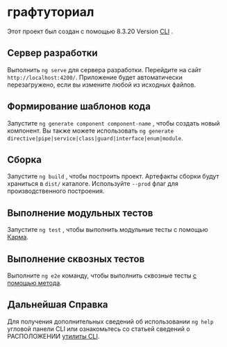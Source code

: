 # <a name="graphtutorial"></a>графтуториал

Этот проект был создан с помощью 8.3.20 Version [CLI](https://github.com/angular/angular-cli) .

## <a name="development-server"></a>Сервер разработки

Выполнить `ng serve` для сервера разработки. Перейдите на сайт `http://localhost:4200/`. Приложение будет автоматически перезагружено, если вы измените любой из исходных файлов.

## <a name="code-scaffolding"></a>Формирование шаблонов кода

Запустите `ng generate component component-name` , чтобы создать новый компонент. Вы также можете использовать `ng generate directive|pipe|service|class|guard|interface|enum|module`.

## <a name="build"></a>Сборка

Запустите `ng build` , чтобы построить проект. Артефакты сборки будут храниться в `dist/` каталоге. Используйте `--prod` флаг для производственного построения.

## <a name="running-unit-tests"></a>Выполнение модульных тестов

Запустите `ng test` , чтобы выполнить модульные тесты с помощью [Карма](https://karma-runner.github.io).

## <a name="running-end-to-end-tests"></a>Выполнение сквозных тестов

Выполните `ng e2e` команду, чтобы выполнить сквозные тесты [с помощью метода](http://www.protractortest.org/).

## <a name="further-help"></a>Дальнейшая Справка

Для получения дополнительных сведений об использовании `ng help` угловой панели CLI или ознакомьтесь со статьей сведений о РАСПОЛОЖЕНИИ [утилиты CLI](https://github.com/angular/angular-cli/blob/master/README.md).

